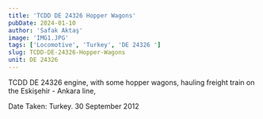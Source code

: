 ```yaml
---
title: 'TCDD DE 24326 Hopper Wagons'
pubDate: 2024-01-10
author: 'Safak Aktaş'
image: 'IMG1.JPG'
tags: ['Locomotive', 'Turkey', 'DE 24326 ']
slug: TCDD-DE-24326-Hopper-Wagons
unit: DE 24326
---
```



TCDD DE 24326 engine, with some hopper wagons, hauling freight train on the Eskişehir - Ankara line, 

Date Taken: Turkey. 30 September 2012